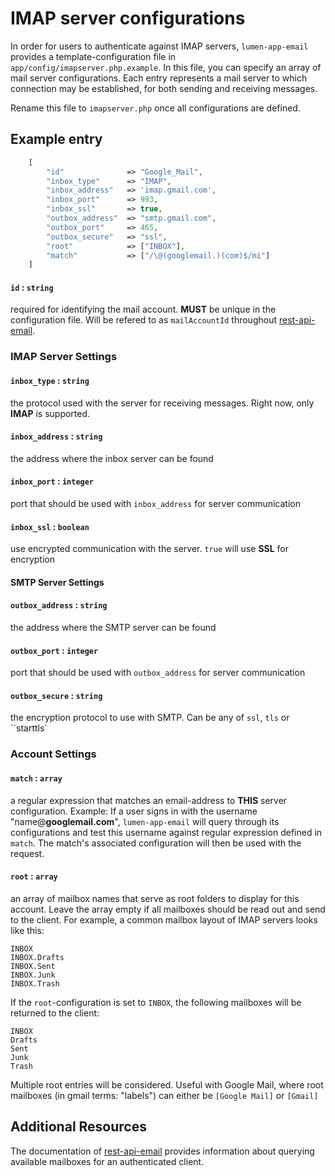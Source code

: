 # IMAP server configurations
In order for users to authenticate against IMAP servers, `lumen-app-email` provides a template-configuration file in `app/config/imapserver.php.example`.
In this file, you can specify an array of mail server configurations. Each entry represents a mail server to which connection may be established, for both sending and receiving messages.

Rename this file to `imapserver.php` once all configurations are defined.

## Example entry

```php
    [
        "id"              => "Google_Mail",
        "inbox_type"      => "IMAP",
        "inbox_address"   => 'imap.gmail.com',
        "inbox_port"      => 993,
        "inbox_ssl"       => true,
        "outbox_address"  => "smtp.gmail.com",
        "outbox_port"     => 465,
        "outbox_secure"   => "ssl",
        "root"            => ["INBOX"],
        "match"           => ["/\@(googlemail.)(com)$/mi"]
    ]
```

#### `id` : `string`
required for identifying the mail account. **MUST** be unique in
the configuration file. Will be refered to as `mailAccountId` throughout [rest-api-email](https://conjoon.stoplight.io/docs/rest-api-description).

### IMAP Server Settings

#### `inbox_type` : `string`
the protocol used with the server for receiving messages. Right now, only **IMAP** is supported.

#### `inbox_address` : `string`
the address where the inbox server can be found

#### `inbox_port` : `integer`
port that should be used with `inbox_address` for server communication 

#### `inbox_ssl` : `boolean`
use encrypted communication with the server. `true` will use **SSL** for encryption

#### SMTP Server Settings

#### `outbox_address` : `string`
the address where the SMTP server can be found

#### `outbox_port` : `integer`
port that should be used with `outbox_address` for server communication

#### `outbox_secure` : `string`
the encryption protocol to use with SMTP. Can be any of `ssl`, `tls` or ``starttls`

### Account Settings

#### `match` : `array`
a regular expression that matches an email-address to **THIS** server configuration. 
Example: If a user signs in with the username "name@**googlemail.com**", `lumen-app-email` will query through its
configurations and test this username against regular expression defined in `match`. The match's associated configuration will then be used with the request.

#### `root` : `array`
an array of mailbox names that serve as root folders to display for this account. Leave the array empty
if all mailboxes should be read out and send to the client. 
For example, a common mailbox layout of IMAP servers looks like this:

```
INBOX
INBOX.Drafts
INBOX.Sent
INBOX.Junk
INBOX.Trash
```

If the `root`-configuration is set to `INBOX`, the following mailboxes will be returned to the client:

```
INBOX
Drafts
Sent
Junk
Trash
```

Multiple root entries will be considered. Useful with Google Mail, where root mailboxes (in gmail terms: "labels") can either be `[Google Mail]` or `[Gmail]` 

## Additional Resources

The documentation of [rest-api-email](https://conjoon.stoplight.io/docs/rest-api-description) provides information about querying available mailboxes for an authenticated client.
